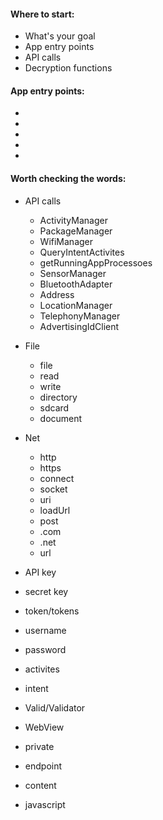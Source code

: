 #### Where to start:
- What's your goal
- App entry points
- API calls
- Decryption functions

#### App entry points:
-
-
-
-
-

#### Worth checking the words:
- API calls
  - ActivityManager
  - PackageManager
  - WifiManager
  - QueryIntentActivites
  - getRunningAppProcessoes
  - SensorManager
  - BluetoothAdapter
  - Address
  - LocationManager
  - TelephonyManager
  - AdvertisingIdClient

- File
  - file
  - read
  - write
  - directory
  - sdcard
  - document

- Net
  - http
  - https
  - connect
  - socket
  - uri
  - loadUrl
  - post
  - .com
  - .net
  - url
  
- API key
- secret key
- token/tokens
- username
- password
- activites
- intent
- Valid/Validator
- WebView
- private
- endpoint
- content
- javascript

